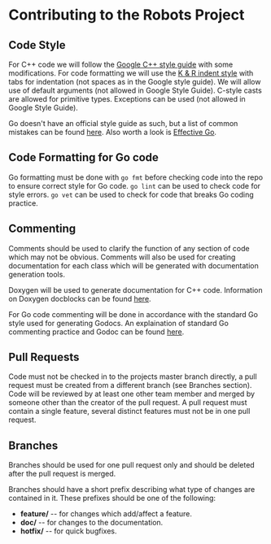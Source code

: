 Contributing to the Robots Project
=========================

## Code Style ##

For C++ code we will follow the [Google C++ style guide](https://google.github.io/styleguide/cppguide.html) with some modifications. 
For code formatting we will use the [K & R indent style](https://en.wikipedia.org/wiki/Indent_style#K.26R_style) with tabs for indentation (not spaces as in the Google style guide).
We will allow use of default arguments (not allowed in Google Style Guide).
C-style casts are allowed for primitive types.
Exceptions can be used (not allowed in Google Style Guide).

Go doesn't have an official style guide as such, but a list of common mistakes can be found [here](https://github.com/golang/go/wiki/CodeReviewComments). 
Also worth a look is [Effective Go](https://golang.org/doc/effective_go.html).

## Code Formatting for Go code ##

Go formatting must be done with `go fmt` before checking code into the repo to ensure correct style for Go code.
`go lint` can be used to check code for style errors. `go vet` can be used to check for code that breaks Go coding practice.

## Commenting ##
Comments should be used to clarify the function of any section of code which may not be obvious. 
Comments will also be used for creating documentation for each class which will be generated with documentation generation tools.

Doxygen will be used to generate documentation for C++ code. Information on Doxygen docblocks can be found [here](http://www.stack.nl/~dimitri/doxygen/manual/docblocks.html).

For Go code commenting will be done in accordance with the standard Go style used for generating Godocs. 
An explaination of standard Go commenting practice and Godoc can be found [here](https://blog.golang.org/godoc-documenting-go-code).

## Pull Requests ##
Code must not be checked in to the projects master branch directly, a pull request must be created from a different branch (see Branches section).
Code will be reviewed by at least one other team member and merged by someone other than the creator of the pull request.
A pull request must contain a single feature, several distinct features must not be in one pull request.

## Branches ##

Branches should be used for one pull request only and should be deleted after the pull request is merged.

Branches should have a short prefix describing what type of changes are contained in it.
These prefixes should be one of the following:

* **feature/** -- for changes which add/affect a feature.
* **doc/** -- for changes to the documentation.
* **hotfix/** -- for quick bugfixes.

